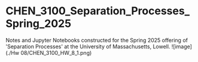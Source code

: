 # CHEN_3100_Separation_Processes_Spring_2025
Notes and Jupyter Notebooks constructed for the Spring 2025 offering of 'Separation Processes' at the University of Massachusetts, Lowell.
![image](./Hw 08/CHEN_3100_HW_8_1.png)
